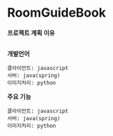 # RoomGuideBook

**프로젝트 계획 이유**
```
```


**개발언어**
```
클라이언트: javascript
서버: java(spring)
이미지처리: python 
```


**주요 기능**
```
클라이언트: javascript
서버: java(spring)
이미지처리: python 
```

